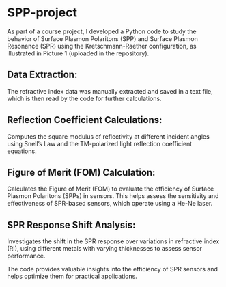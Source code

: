 # SPP-project
As part of a course project, I developed a Python code to study the behavior of Surface Plasmon Polaritons (SPP) and Surface Plasmon Resonance (SPR) using the Kretschmann-Raether configuration, as illustrated in Picture 1 (uploaded in the repository).

## Data Extraction:
The refractive index data was manually extracted and saved in a text file, which is then read by the code for further calculations.
## Reflection Coefficient Calculations:
Computes the square modulus of reflectivity at different incident angles using Snell’s Law and the TM-polarized light reflection coefficient equations.
## Figure of Merit (FOM) Calculation:
Calculates the Figure of Merit (FOM) to evaluate the efficiency of Surface Plasmon Polaritons (SPPs) in sensors. This helps assess the sensitivity and effectiveness of SPR-based sensors, which operate using a He-Ne laser.
## SPR Response Shift Analysis:
Investigates the shift in the SPR response over variations in refractive index (RI), using different metals with varying thicknesses to assess sensor performance.

The code provides valuable insights into the efficiency of SPR sensors and helps optimize them for practical applications.
